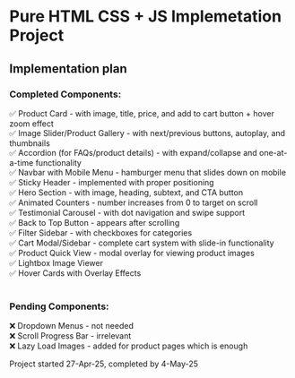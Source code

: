 # Pure HTML CSS + JS Implemetation Project

## Implementation plan 

### Completed Components:<br>
✅ Product Card - with image, title, price, and add to cart button + hover zoom effect<br>
✅ Image Slider/Product Gallery - with next/previous buttons, autoplay, and thumbnails<br>
✅ Accordion (for FAQs/product details) - with expand/collapse and one-at-a-time functionality<br>
✅ Navbar with Mobile Menu - hamburger menu that slides down on mobile<br>
✅ Sticky Header - implemented with proper positioning<br>
✅ Hero Section - with image, heading, subtext, and CTA button<br>
✅ Animated Counters - number increases from 0 to target on scroll<br>
✅ Testimonial Carousel - with dot navigation and swipe support<br>
✅ Back to Top Button - appears after scrolling<br>
✅ Filter Sidebar - with checkboxes for categories<br>
✅ Cart Modal/Sidebar - complete cart system with slide-in functionality<br>
✅ Product Quick View - modal overlay for viewing product images<br>
✅ Lightbox Image Viewer<br>
✅ Hover Cards with Overlay Effects<br><br>

### Pending Components:<br>
❌ Dropdown Menus - not needed<br>
❌ Scroll Progress Bar - irrelevant<br>
❌ Lazy Load Images - added for product pages which is enough<br>


Project started 27-Apr-25, completed by 4-May-25
